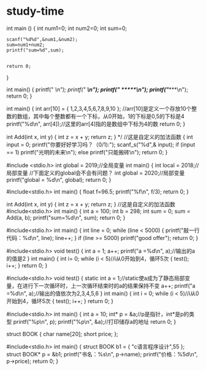 # study-time

int main ()
{
	int num1=0;
	int num2=0;
	int sum=0;
	
	scanf("%d%d",&num1,&num2);
	sum=num1+num2; 
	printf("sum=%d",sum);
	
	
	return 0;
}  





int main()
{
	printf("   *\n");
	printf("  ***\n");
	printf(" *****\n");
	printf("*******\n");
	return 0;
 } 
    
    
    
int main()
{
	int arr[10] = { 1,2,3,4,5,6,7,8,9,10 };
	//arr[10]是定义一个存放10个整数的数组，其中每个整数都有一个下标，从0开始，1的下标是0,5的下标是4
	printf("%d\n", arr[4]);//这里的arr[4]指的是数组中下标为4的数
	return 0;
}

int Add(int x, int y)
{
	int z = x + y;
	return z;
}            */   //这是自定义的加法函数
{
	int input = 0;
	printf("你要好好学习吗？（0/1):");
	scanf_s("%d",& input);
	if (input == 1)
		printf("光明的未来\n");
	else
		printf("只能搬砖\n");
	return 0;
}


#include <stdio.h>
int global = 2019;//全局变量
int main()
{
	int local = 2018;//局部变量
	//下面定义的global会不会有问题？
	int global = 2020;//局部变量
	printf("global = %d\n", global);
	return 0;
}


#include<stdio.h>
int main()
{
	float f=96.5;
	printf("%f\n", f/3);
	return 0;
}


int Add(int x, int y)
{
	int z = x + y;
	return z;
}               //这是自定义的加法函数
#include<stdio.h>
int main()
{
	int a = 100;
	int b = 298;
	int sum = 0;
	sum = Add(a, b);
	printf("sum=%d\n", sum);
    return 0;
}


#include<stdio.h>
int main()
{
	int line = 0;
	while (line < 5000)
	{
		printf("敲一行代码：%d\n", line);
			line++;
	}
	if (line >= 5000)
		printf("good offer");
	return 0;
}

#include<stdio.h>
void test()
{
    int a = 1;
	a++;
	printf("a =%d\n", a);//输出的a的值是2
}
int main()
{
	int i= 0;
	while (i < 5)//i从0开始到4，循环5次
	{
		test();
		i++;
	}
	return 0;
}

#include<stdio.h>
void test()
{
	static int a = 1;//static使a成为了静态局部变量，在进行下一次循环时，上一次循环结束时的a的结果保持不变
	a++;
	printf("a =%d\n", a);//输出的值依次为2,3,4,5,6
}
int main()
{
	int i = 0;
	while (i < 5)//i从0开始到4，循环5次
	{
		test();
		i++;
	}
	return 0;
}

#include<stdio.h>
int main()
{
	int a = 10;
    int* p = &a;//p是指针，int*是p的类型
    printf("%p\n", p);
	printf("%p\n", &a);//打印储存a的地址
	return 0;
}


struct BOOK
{
	char name[20];
	short price;
};

#include<stdio.h>
int main()
{
	struct BOOK b1 = { "c语言程序设计",55 };
	struct BOOK* p = &b1;
	printf("书名：%s\n", p->name);
	printf("价格：%5d\n", p->price);
	return 0;
}




